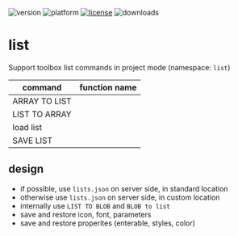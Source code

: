 ![version](https://img.shields.io/badge/version-20%2B-E23089)
![platform](https://img.shields.io/static/v1?label=platform&message=mac-intel%20|%20mac-arm%20|%20win-64&color=blue)
[![license](https://img.shields.io/github/license/miyako/list)](LICENSE)
![downloads](https://img.shields.io/github/downloads/miyako/list/total)

# list
Support toolbox list commands in project mode (namespace: `list`)

|command|function name|
|-|-|
|ARRAY TO LIST||
|LIST TO ARRAY||
|load list||
|SAVE LIST||

## design

* if possible, use `lists.json` on server side, in standard location
* otherwise use `lists.json` on server side, in custom location
* internally use `LIST TO BLOB` and `BLOB to list`
* save and restore icon, font, parameters
* save and restore properites (enterable, styles, color)
